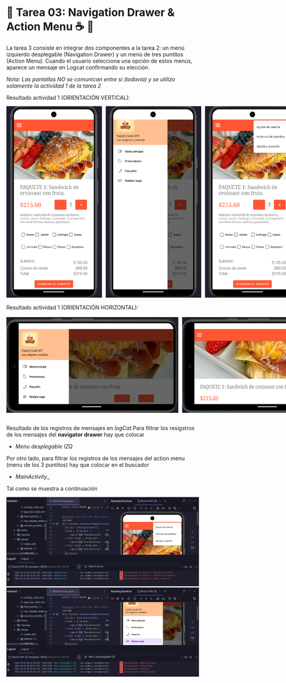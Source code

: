 # 📌 Tarea 03: Navigation Drawer & Action Menu  ☕ 🥪

La tarea 3 consiste en integrar dos componentes a la tarea 2: un menú izquierdo desplegable (Navigation Drawer) y un menú de tres puntitos (Action Menu). Cuando el usuario selecciona una opción de estos menús, aparece un mensaje en Logcat confirmando su elección.

_Nota: Las pantallas NO se comunican entre sí (todavía) y se utilizo solamente la actividad 1 de la tarea 2_


Resultado actividad 1 (ORIENTACIÓN VERTICAL):</br>

<div style="display: flex; gap: 10px;">
    <img src="img/cap1.png" width="250" height="500">
    <img src="img/cap2.png" alt="ResultadoActividad1" width="250" height="500">
    <img src="img/cap3.png" alt="ResultadoActividad2" width="250" height="500">
</div>
</br>
Resultado actividad 1 (ORIENTACIÓN HORIZONTAL):</br>
</br>
<div style="display: flex; gap: 10px;">
    <img src="img/cap6.png" width="450" height= "250">
    <img src="img/cap7.png" width="450"  height= "250">
</div>
</br>


Resultado de los registros de mensajes en _logCat_.Para filtrar los resigstros de los mensajes del **navigator drawer** hay que colocar 
* _Menu desplegable IZQ_

Por otro lado, para filtrar los registros de los mensajes del action menu (menu de los 3 puntitos) hay que colocar en el buscador 
*  _MainActivity__

Tal como se muestra a continuación

<img src="img/cap4.png" alt="ExplicacionActividad2" width="920">

</br>

<img src="img/cap5.png" alt="ExplicacionActividad2" width="920">
